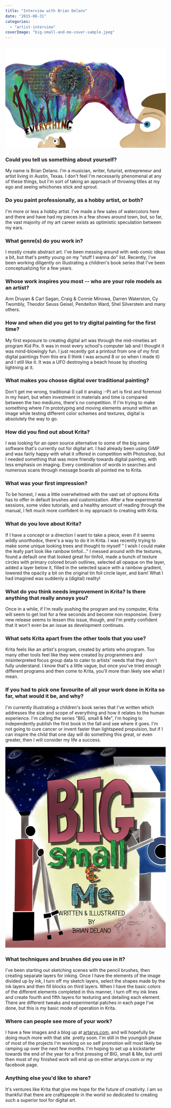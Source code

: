 ```yaml
---
title: "Interview with Brian Delano"
date: "2015-08-31"
categories: 
  - "artist-interview"
coverImage: "big-small-and-me-cover-sample.jpeg"
---
```


### [![big small and me 4 and 5 sample](images/big-small-and-me-4-and-5-sample.jpeg)](https://krita.org/wp-content/uploads/2015/08/big-small-and-me-4-and-5-sample.jpeg)

### Could you tell us something about yourself?

My name is Brian Delano. I'm a musician, writer, futurist, entrepreneur and artist living in Austin, Texas. I don't feel I'm necessarily phenomenal at any of these things, but I'm sort of taking an approach of throwing titles at my ego and seeing whichones stick and sprout.

### Do you paint professionally, as a hobby artist, or both?

I'm more or less a hobby artist. I've made a few sales of watercolors here and there and have had my pieces in a few shows around town, but, so far, the vast majority of my art career exists as optimistic speculation between my ears.

### What genre(s) do you work in?

I mostly create abstract art. I've been messing around with web comic ideas a bit, but that's pretty young on my "stuff I wanna do" list. Recently, I've been working diligently on illustrating a children's book series that I've been conceptualizing for a few years.

### Whose work inspires you most -- who are your role models as an artist?

Ann Druyan & Carl Sagan, Craig & Connie Minowa, Darren Waterston, Cy Twombly, Theodor Seuss Geisel, Pendelton Ward, Shel Silverstein and many others.

### How and when did you get to try digital painting for the first time?

My first exposure to creating digital art was through the mid-nineties art program Kid Pix. It was in most every school's computer lab and I thought it was mind-blowingly fun. I just recently got a printout from one of my first digital paintings from this era (I think I was around 8 or so when I made it) and I still like it. It was a UFO destroying a beach house by shooting lightning at it.

### What makes you choose digital over traditional painting?

Don't get me wrong, traditional (I call it analog :-P) art is first and foremost in my heart, but when investment in materials and time is compared between the two mediums, there's no competition. If I'm trying to make something where I'm prototyping and moving elements around within an image while testing different color schemes and textures, digital is absolutely the way to go.

### How did you find out about Krita?

I was looking for an open source alternative to some of the big name software that's currently out for digital art. I had already been using GiMP and was fairly happy with what it offered in competition with Photoshop, but I needed something that was more friendly towards digital painting, with less emphasis on imaging. Every combination of words in searches and numerous scans through message boards all pointed me to Krita.

### What was your first impression?

To be honest, I was a little overwhelmed with the vast set of options Krita has to offer in default brushes and customization. After a few experimental sessions, some video tutorials, and a healthy amount of reading through the manual, I felt much more confident in my approach to creating with Krita.

### What do you love about Krita?

If I have a concept or a direction I want to take a piece, even if it seems wildly unorthodox, there's a way to do it in Krita. I was recently trying to make some unique looking trees and thought to myself " I wish I could make the leafy part look like rainbow tinfoil..." I messed around with the textures, found a default one that looked great for tinfoil, made a bunch of texture circles with primary colored brush outlines, selected all opaque on the layer, added a layer below it, filled in the selected space with a rainbow gradient, lowered the opacity a bit on the original tin foil circle layer, and bam! What I had imagined was suddenly a (digital) reality!

### What do you think needs improvement in Krita? Is there anything that really annoys you?

Once in a while, if I'm really pushing the program and my computer, Krita will seem to get lost for a few seconds and become non responsive. Every new release seems to lessen this issue, though, and I'm pretty confident that it won't even be an issue as development continues.

### What sets Krita apart from the other tools that you use?

Krita feels like an artist's program, created by artists who program. Too many other tools feel like they were created by programmers and misinterpreted focus group data to cater to artists' needs that they don't fully understand. I know that's a little vague, but once you've tried enough different programs and then come to Krita, you'll more than likely see what I mean.

### If you had to pick one favourite of all your work done in Krita so far, what would it be, and why?

I'm currently illustrating a children's book series that I've written which addresses the size and scope of everything and how it relates to the human experience. I'm calling the series "BIG, small & Me", I'm hoping to independently publish the first book in the fall and see where it goes. I'm not going to cure cancer or invent faster than lightspeed propulsion, but if I can inspire the child that one day will do something this great, or even greater, then I will consider my life a success.

[![big small and me cover sample](images/big-small-and-me-cover-sample.jpeg)](https://krita.org/wp-content/uploads/2015/08/big-small-and-me-cover-sample.jpeg)

### What techniques and brushes did you use in it?

I've been starting out sketching scenes with the pencil brushes, then creating separate layers for inking. Once I have the elements of the image divided up by ink, I turn off my sketch layers, select the shapes made by the ink layers and then fill blocks on third layers. When I have the basic colors of the different elements completed in this manner, I turn off my ink lines and create fourth and fifth layers for texturing and detailing each element. There are different tweaks and experimental patches in each page I've done, but this is my basic mode of operation in Krita.

### Where can people see more of your work?

I have a few images and a blog up at [artarys.com](http://artarys.com "artarys.com"), and will hopefully be doing much more with that site  pretty soon. I'm still in the youngish phase of most of the projects I'm working on so self promotion will most likely be ramping up over the next few months. I'm hoping to set up a kickstarter towards the end of the year for a first pressing of BIG, small & Me, but until then most of my finished work will end up on either artarys.com or my facebook page.

### Anything else you'd like to share?

It's ventures like Krita that give me hope for the future of creativity. I am so thankful that there are craftspeople in the world so dedicated to creating such a superior tool for digital art.
